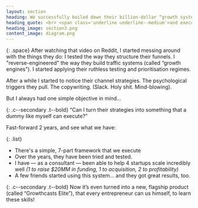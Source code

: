 ```yaml
---
layout: section
heading: We successfully boiled down their billion-dollar “growth systems" into a simple 7-part framework that any entrepreneur can quickly implement...
heading_quote: <br> <span class='underline underline--medium'>and execute while working from a laptop in Bali</span><br><br>
heading_image: section3.png
content_image: diagram.png
---
```


{: .space}
After watching that video on Reddit, I started messing around with the things they do: I tested the way they structure their funnels. I "reverse-engineered" the way they build traffic systems (called “growth engines”). I started applying their ruthless testing and prioritisation regimes.

After a while I started to notice their channel strategies. The psychological triggers they pull. The copywriting. (Slack. Holy shit.  Mind-blowing).

But I always had one simple objective in mind...

{: .c--secondary .t--bold}
“Can I turn their strategies into something that a dummy like myself can execute?”

Fast-forward 2 years, and see what we have:

{: .list}
- There's a simple, 7-part framework that we execute
- Over the years, they have been tried and tested.
- I have — as a consultant — been able to help 4 startups scale incredibly well <em>(1 to raise $20MM in funding, 1 to acquisition, 2 to profitability)</em>
- A few friends started using this system… and they got great results, too.

{: .c--secondary .t--bold}
Now it’s even turned into a new, flagship product (called “Growthcasts Elite”), that every entrepreneur can us himself, to learn these skills!
